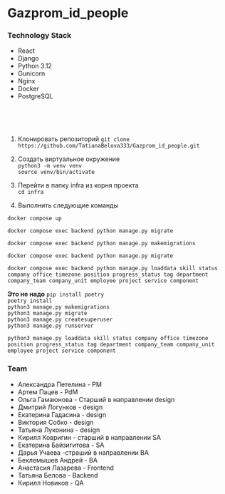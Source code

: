 # Gazprom_id_people

### Technology Stack
* React
* Django 
* Python 3.12
* Gunicorn
* Nginx
* Docker
* PostgreSQL
<br>
<br>
<br>

1. Клонировать репозиторий
`git clone https://github.com/TatianaBelova333/Gazprom_id_people.git`

2. Создать виртуальное окружение<br>
`python3 -m venv venv`<br>
`source venv/bin/activate`<br>

3. Перейти в папку infra из корня проекта<br>
`cd infra`<br>
4. Выполнить следующие команды<br>
```
docker compose up
```
```
docker compose exec backend python manage.py migrate
```
```
docker compose exec backend python manage.py makemigrations
```
```
docker compose exec backend python manage.py migrate
```
`docker compose exec backend python manage.py loaddata skill status company office timezone position progress_status tag department company_team company_unit employee project service component`<br>




<b>Это не надо</b>
`pip install poetry`<br>
`poetry install`<br>
`python3 manage.py makemigrations`<br>
`python3 manage.py migrate`<br>
`python3 manage.py createsuperuser`<br>
`python3 manage.py runserver`<br>


```
python3 manage.py loaddata skill status company office timezone position progress_status tag department company_team company_unit employee project service component

```

### Team

* Александра Петелина - PM<br>
* Артем Пацев - PdM<br>
* Ольга Гамаюнова - Старший в направлении design<br>
* Дмитрий Логунков - design<br>
* Екатерина Гадасина - design<br>
* Виктория Собко - design<br>
* Татьяна Луконина - design<br>
* Кирилл Ковригин - старший в направлении SA<br>
* Екатерина Байзигитова -  SA<br>
* Дарья Учаева -страший в направлении BA<br>
* Беклемышев Андрей - BA<br>
* Анастасия Лазарева - Frontend<br>
* Татьяна Белова - Backend<br>
* Кирилл Новиков -  QA<br>
